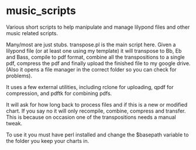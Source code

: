 # music_scripts
Various short scripts to help manipulate and manage lilypond files and other music related scripts.

Many/most are just stubs.  transpose.pl is the main script here.  Given a lilypond file (or at least one using my template) 
it will transpose to Bb, Eb and Bass, compile to pdf format, combine all the transpositions to a single pdf, compress the pdf
and finally upload the finished file to my google drive. (Also it opens a file manager in the correct folder so you can check
for problems).

It uses a few external utilities, including rclone for uploading, qpdf for compression, and pdftk for combining pdfs. 

It will ask for how long back to process files and if this is a new or modified chart.  If you say no it will only recompile, combine,
compress and transfer.  This is because on occasion one of the transpositions needs a manual tweak.

To use it you must have perl installed and change the $basepath variable to the folder you keep your charts in.
